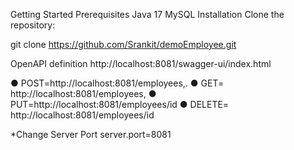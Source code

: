 Getting Started
Prerequisites
Java 17
MySQL
Installation
Clone the repository:

git clone https://github.com/Srankit/demoEmployee.git


OpenAPI definition http://localhost:8081/swagger-ui/index.html

● POST=http://localhost:8081/employees,. ● GET= http://localhost:8081/employees, ● PUT=http://localhost:8081/employees/id ● DELETE= http://localhost:8081/employees/id

*Change Server Port server.port=8081
